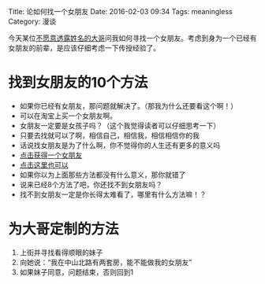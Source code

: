 Title: 论如何找一个女朋友
Date: 2016-02-03 09:34
Tags: meaningless
Category: 漫谈

今天某位[不愿意透露姓名的大哥](http://oreki.moe/)问我如何寻找一个女朋友。考虑到身为一个已经有女朋友的前辈，是应该仔细考虑一下传授经验了。

# 找到女朋友的10个方法

* 如果你已经有女朋友，那问题就解决了。（那我为什么还要看这个啊！）
* 可以在淘宝上买一个女朋友啊。
* 女朋友一定要是女孩子吗？（这个我觉得读者可以仔细思考一下）
* 只要去找就可以了啊，相信自己，相信我，相信相信你的我
* 话说找女朋友是为了什么啊，你不觉得你的人生还有更多的意义吗
* [点击获得一个女朋友](http://www.jiayuan.com)
* [点击这里也可以](http://www.zhenai.com)
* 如果你以为上面那些方法都没有什么意义，那你就错了
* 说来已经8个方法了吧，你还找不到女朋友吗？
* 找不到女朋友一定是你长得太难看了，哪里有什么方法嘛！？

# 为大哥定制的方法

1. 上街并寻找看得顺眼的妹子
2. 向她说：“我在中山北路有两套房，能不能做我的女朋友”
3. 如果妹子同意，问题结束，否则回到1
